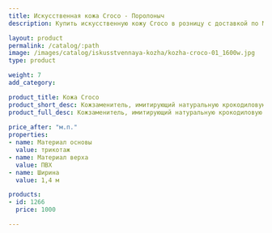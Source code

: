 ```yaml
---
title: Искусственная кожа Croco - Поролоныч
description: Купить искусственную кожу Croco в розницу с доставкой по Москве.

layout: product
permalink: /catalog/:path
image: /images/catalog/iskusstvennaya-kozha/kozha-croco-01_1600w.jpg
type: product

weight: 7
add_category: 

product_title: Кожа Croco
product_short_desc: Кожзаменитель, имитирующий натуральную крокодиловую кожу. Подходит для пошива галантереи, декоративной отделки и обивки мебели.
product_full_desc: Кожзаменитель, имитирующий натуральную крокодиловую кожу. Подходит для пошива галантереи, декоративной отделки и обивки мебели.
        
price_after: "м.п."
properties:
- name: Материал основы
  value: трикотаж
- name: Материал верха
  value: ПВХ
- name: Ширина
  value: 1,4 м

products:
- id: 1266
  price: 1000

---
```


